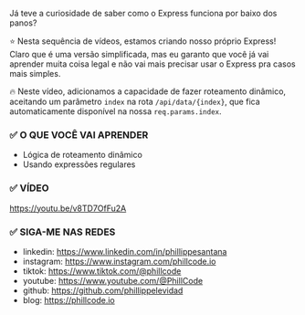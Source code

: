 Já teve a curiosidade de saber como o Express funciona por baixo dos panos?

⭐ Nesta sequência de vídeos, estamos criando nosso próprio Express! Claro que é uma versão simplificada, mas eu garanto que você já vai aprender muita coisa legal e não vai mais precisar usar o Express pra casos mais simples.

🔥 Neste vídeo, adicionamos a capacidade de fazer roteamento dinâmico, aceitando um parâmetro `index` na rota `/api/data/{index}`, que fica automaticamente disponível na nossa `req.params.index`.

### ✅ O QUE VOCÊ VAI APRENDER

- Lógica de roteamento dinâmico
- Usando expressões regulares

### ✅ VÍDEO

https://youtu.be/v8TD7OfFu2A

### ✅ SIGA-ME NAS REDES

- linkedin: https://www.linkedin.com/in/phillippesantana
- instagram: https://www.instagram.com/phillcode.io
- tiktok: https://www.tiktok.com/@phillcode
- youtube: https://www.youtube.com/@PhillCode
- github: https://github.com/phillippelevidad
- blog: https://phillcode.io
